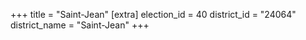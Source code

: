 +++
title = "Saint-Jean"
[extra]
election_id = 40
district_id = "24064"
district_name = "Saint-Jean"
+++
